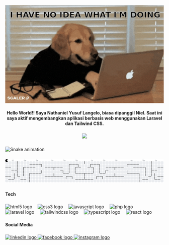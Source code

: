 <!--
**niel2512/niel2512** is a ✨ _special_ ✨ repository because its `README.md` (this file) appears on your GitHub profile.

Here are some ideas to get you started:

- 🔭 I’m currently working on ...
- 🌱 I’m currently learning ...
- 👯 I’m looking to collaborate on ...
- 🤔 I’m looking for help with ...
- 💬 Ask me about ...
- 📫 How to reach me: ...
- 😄 Pronouns: ...
- ⚡ Fun fact: ...
-->

<!-- ![](https://media.giphy.com/media/Dh5q0sShxgp13DwrvG/giphy.gif?cid=ecf05e4702nnt6mfopnhtjqbkk7crv3aara0qw9ujmb1by7r&ep=v1_gifs_search&rid=giphy.gif&ct=g) -->

<div align="center">
<img src="Happy.gif">
</div>

<h4 align="center">Hello World!! Saya Nathaniel Yusuf Langelo, biasa dipanggil Niel. Saat ini saya aktif mengembangkan aplikasi berbasis web menggunakan Laravel dan Tailwind CSS.</h4>

<!-- ![Niel's GitHub stats](https://github-readme-stats.vercel.app/api?username=niel2512&show_icons=true&theme=react&hide=prs,issues)

[![Top Langs](https://github-readme-stats.vercel.app/api/top-langs/?username=niel2512)](https://github.com/anuraghazra/github-readme-stats) -->

###

<div align="center">
  <img src="https://profile-counter.glitch.me/niel2512/count.svg?"  />
</div>

###

<!-- <h4 align="left">Play Games</h4> -->

###

<img src="https://raw.githubusercontent.com/niel2512/niel2512/output/snake.svg" alt="Snake animation" />

###

<picture>
  <source media="(prefers-color-scheme: dark)" srcset="https://raw.githubusercontent.com/niel2512/niel2512/output/pacman-contribution-graph-dark.svg">
  <source media="(prefers-color-scheme: light)" srcset="https://raw.githubusercontent.com/niel2512/niel2512/output/pacman-contribution-graph.svg">
  <img alt="pacman contribution graph" src="https://raw.githubusercontent.com/niel2512/niel2512/output/pacman-contribution-graph.svg">
</picture>

###

<h4 align="left">Tech</h4>

###

<div align="left">
  <img src="https://cdn.jsdelivr.net/gh/devicons/devicon/icons/html5/html5-original.svg" height="30" alt="html5 logo"  />
  <img width="10" />
  <img src="https://cdn.jsdelivr.net/gh/devicons/devicon/icons/css3/css3-original.svg" height="30" alt="css3 logo"  />
  <img width="10" />
  <img src="https://cdn.jsdelivr.net/gh/devicons/devicon/icons/javascript/javascript-original.svg" height="30" alt="javascript logo"  />
  <img width="10" />
  <img src="https://cdn.jsdelivr.net/gh/devicons/devicon/icons/php/php-original.svg" height="30" alt="php logo"  />
  <img width="10" />
  <img src="https://cdn.jsdelivr.net/gh/devicons/devicon/icons/laravel/laravel-original.svg" height="30" alt="laravel logo"  />
  <img width="10" />
  <img src="https://cdn.jsdelivr.net/gh/devicons/devicon/icons/tailwindcss/tailwindcss-original-wordmark.svg" height="30" alt="tailwindcss logo"  />
  <img width="10" />
  <img src="https://cdn.jsdelivr.net/gh/devicons/devicon/icons/typescript/typescript-original.svg" height="30" alt="typescript logo"  />
  <img width="10" />
  <img src="https://cdn.jsdelivr.net/gh/devicons/devicon/icons/react/react-original.svg" height="30" alt="react logo"  />
</div>

###

<h4 align="left">Social Media</h4>

###

<div align="left">
  <a href="https://www.linkedin.com/in/nathaniel-yusuf-langelo/" target="_blank">
    <img src="https://raw.githubusercontent.com/maurodesouza/profile-readme-generator/master/src/assets/icons/social/linkedin/default.svg" width="52" height="40" alt="linkedin logo"  />
  </a>
  <a href="https://www.facebook.com/profile.php?id=100006973127308" target="_blank">
    <img src="https://raw.githubusercontent.com/maurodesouza/profile-readme-generator/master/src/assets/icons/social/facebook/default.svg" width="52" height="40" alt="facebook logo"  />
  </a>
  <a href="https://www.instagram.com/nathaniel.yusuf/" target="_blank">
    <img src="https://raw.githubusercontent.com/maurodesouza/profile-readme-generator/master/src/assets/icons/social/instagram/default.svg" width="52" height="40" alt="instagram logo"  />
  </a>
</div>

###
